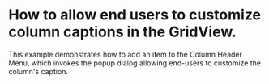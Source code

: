 # How to allow end users to customize column captions in the GridView.


<p>This example demonstrates how to add an item to the Column Header Menu, which invokes the popup dialog allowing end-users to customize the column's caption.</p>

<br/>


